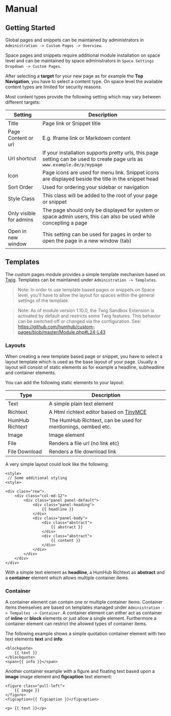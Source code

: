 # Manual

## Getting Started

Global pages and snippets can be maintained by administrators in `Administration -> Custom Pages -> Overview`.

Space pages and snippets require additional module installation on space level and can be maintained by space
administrators in `Space Settings Dropdown -> Custom Pages`.

After selecting a **target** for your new page as for example the **Top Navigation**, you have to select a content type. 
On space level the available content types are limited for security reasons.

Most content types provide the following setting which may vary between different targets:

|  Setting | Description  |
|---|---|
| Title  | Page link or Snippet title  |
| Page Content or url  | E.g. Iframe link or Markdown content  |
| Url shortcut  | If your installation supports pretty urls, this page setting can be used to create page urls  as `www.example.de/p/mypage`  |
| Icon  | Page icons are used for menu link. Snippet icons are displayed beside the title in the snippet head |
| Sort Order  | Used for ordering your sidebar or navigation |
| Style Class  | This class will be added to the root of your page or snippet |
| Only visible for admins  | The page should only be displayed for system or space admin users, this can also be used while concepting a page |
| Open in new window  | This setting can be used for pages in order to open the page in a new window (tab) |

## Templates

The custom pages module provides a simple template mechanism based on [Twig](https://twig.symfony.com/).
Templates can be maintained under `Administration -> Templates`.

> Note: In order to use template based pages or snippets on Space level, you'll have to allow the layout for spaces within the general settings
of the template.

> Note: As of module version 1.10.0, the Twig Sandbox Extension is activated by default and restricts some Twig features. This behavior can be switched off or changed via the configuration. See: https://github.com/humhub/custom-pages/blob/master/Module.php#L24-L43

### Layouts

When creating a new template based page or snippet, you have to select a layout template which is used as the base layout of your page.
Usually a layout will consist of static elements as for example a headline, subheadline and container elements.

You can add the following static elements to your layout:

|  Type | Description  |
|---|---|
| Text  | A simple plain text element |
| Richtext  | A Html richtext editor based on [TinyMCE](https://www.tiny.cloud/) |
| HumHub Richtext  | The HumHub Richtext, can be used for mentionings, oembed etc. |
| Image  | Image element |
| File  | Renders a file url (no link etc) |
| File Download  | Renders a file download link |

A very simple layout could look like the following:

```
<style>
 // Some additional styling 
<style>

<div class="row">
    <div class="col-md-12">
        <div class="panel panel-default">
            <div class="panel-heading">
                {{ headline }}
            </div>
            <div class="panel-body">
                <div class="abstract">
                    {{ abstract }}
                </div>
                <div class="abstract">
                    {{ content }}
                </div>
            </div>
        </div>
    </div>
</div>
```

With a simple text element as **headline**, a HumHub Richtext as **abstract** and a **container** element which allows
multiple container items.

### Container

A container element can contain one or multiple container items. Container items themselves are based on templates managed under
`Administration -> Tempaltes -> Container`. 
A container element can either act as container of **inline** or **block** elements or just allow a single element.
Furthermore a container element can restrict the allowed types of container items.

The following example shows a simple quotation container element with two text elements **text** and **info**:

```
<blockquote>
    {{ text }}
</blockquote>
<span>{{ info }}</span>
```

Another container example with a figure and floating text based upon a **image** image element and **figcaption** text element:

```
<figure class="pull-left">
    {{ image }}
</figure>
<figcaption>{{ figcaption }}</figcaption>

<p> {{ text }}</p>
```


